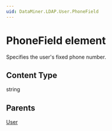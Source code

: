 ```yaml
---
uid: DataMiner.LDAP.User.PhoneField
---
```


# PhoneField element

Specifies the user's fixed phone number.

## Content Type

string

## Parents

[User](xref:DataMiner.LDAP.User)
